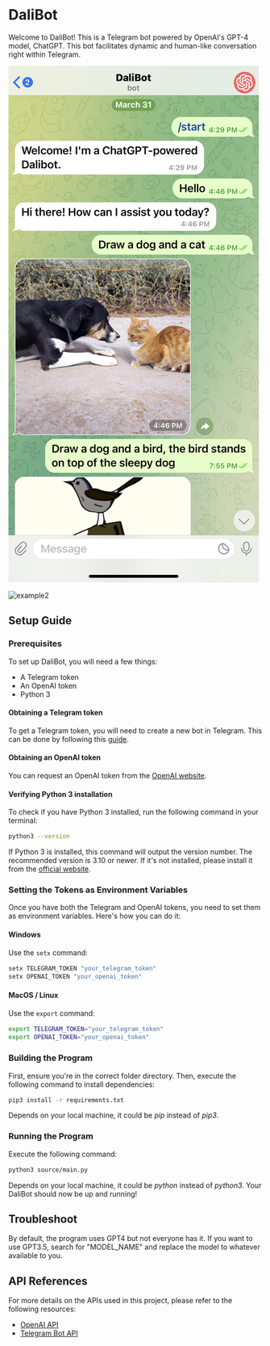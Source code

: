 # DaliBot

Welcome to DaliBot! This is a Telegram bot powered by OpenAI's GPT-4 model, ChatGPT. This bot facilitates dynamic and human-like conversation right within Telegram.

![example1](assets/example1.jpeg)

![example2](assets/example2.PNG)

## Setup Guide

### Prerequisites

To set up DaliBot, you will need a few things:

* A Telegram token
* An OpenAI token
* Python 3

#### Obtaining a Telegram token

To get a Telegram token, you will need to create a new bot in Telegram. This can be done by following this [guide](https://core.telegram.org/bots#how-do-i-create-a-bot).

#### Obtaining an OpenAI token

You can request an OpenAI token from the [OpenAI website](https://www.openai.com).

#### Verifying Python 3 installation

To check if you have Python 3 installed, run the following command in your terminal:

```bash
python3 --version
```

If Python 3 is installed, this command will output the version number. The recommended version is 3.10 or newer. If it's not installed, please install it from the [official website](https://www.python.org/downloads/).

### Setting the Tokens as Environment Variables

Once you have both the Telegram and OpenAI tokens, you need to set them as environment variables. Here's how you can do it:

#### Windows

Use the `setx` command:

```powershell
setx TELEGRAM_TOKEN "your_telegram_token"
setx OPENAI_TOKEN "your_openai_token"
```

#### MacOS / Linux

Use the `export` command:

```bash
export TELEGRAM_TOKEN="your_telegram_token"
export OPENAI_TOKEN="your_openai_token"
```

### Building the Program

First, ensure you're in the correct folder directory. Then, execute the following command to install dependencies:

```bash
pip3 install -r requirements.txt
```

Depends on your local machine, it could be *pip* instead of *pip3*.

### Running the Program

Execute the following command:

```bash
python3 source/main.py
```

Depends on your local machine, it could be *python* instead of *python3*. Your DaliBot should now be up and running!

## Troubleshoot

By default, the program uses GPT4 but not everyone has it. If you want to use GPT3.5, search for "MODEL_NAME" and replace the model to whatever available to you.

## API References

For more details on the APIs used in this project, please refer to the following resources:

* [OpenAI API](https://platform.openai.com/docs/introduction/overview)
* [Telegram Bot API](https://github.com/python-telegram-bot/python-telegram-bot/wiki/Extensions---Your-first-Bot)
